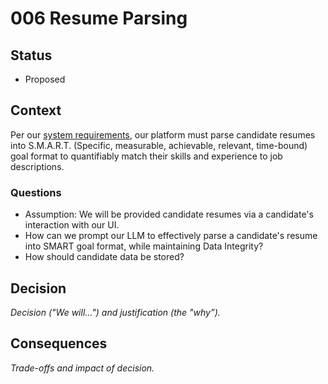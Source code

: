 # 006 Resume Parsing

## Status

- Proposed

## Context

Per our [system requirements](../main/problem/Requirements.md), our platform must parse candidate resumes into S.M.A.R.T. (Specific, measurable, achievable, relevant, time-bound) goal format to quantifiably match their skills and experience to job descriptions.

### Questions

- Assumption: We will be provided candidate resumes via a candidate's interaction with our UI.
- How can we prompt our LLM to effectively parse a candidate's resume into SMART goal format, while maintaining Data Integrity?
- How should candidate data be stored?

## Decision

_Decision ("We will...") and justification (the "why”)._

## Consequences

_Trade-offs and impact of decision._

